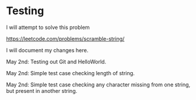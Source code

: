 # Testing

I will attempt to solve this problem

https://leetcode.com/problems/scramble-string/

I will document my changes here.

May 2nd: Testing out Git and HelloWorld.

May 2nd: Simple test case checking length of string.

May 2nd: Simple test case checking any character missing from one string, but present in another string.